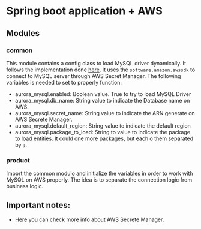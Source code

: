 # Spring boot application + AWS  

## Modules
### common
This module contains a config class to load MySQL driver dynamically. It follows the implementation
done [here](https://github.com/danielcasique/aws-secrets-manager-v3). It uses the 
```software.amazon.awssdk```  to connect to MySQL server through AWS Secret Manager.
The following variables is needed to set to properly function:
- aurora_mysql.enabled: Boolean value. True to try to load MySQL Driver
- aurora_mysql.db_name: String value to indicate the Database name on AWS.
- aurora_mysql.secret_name: String value to indicate the ARN generate on AWS Secrete Manager.
- aurora_mysql.default_region: String value to indicate the default region
- aurora_mysql.package_to_load: String to value to indicate the package to load entities. It could one more packages, but 
  each o them separated by ```;```.

### product
Import the common modulo and initialize the variables in order to work with MySQL on AWS properly.
The idea is to separate the connection logic from business logic.

## Important notes:
- [Here](https://aws.amazon.com/secrets-manager/) you can check more info about AWS Secrete Manager. 